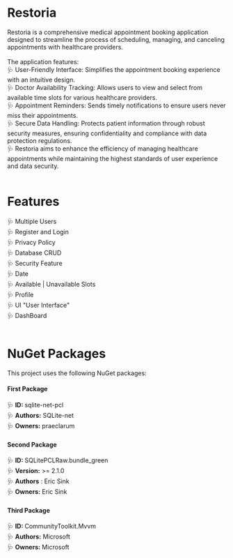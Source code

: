 # Restoria
Restoria is a comprehensive medical appointment booking application designed to streamline the process of scheduling, managing, and canceling appointments with healthcare providers.<br><br>
The application features:<br>
🩺 User-Friendly Interface: Simplifies the appointment booking experience with an intuitive design.<br>
🩺 Doctor Availability Tracking: Allows users to view and select from available time slots for various healthcare providers.<br>
🩺 Appointment Reminders: Sends timely notifications to ensure users never miss their appointments.<br>
🩺 Secure Data Handling: Protects patient information through robust security measures, ensuring confidentiality and compliance with data protection regulations.<br>
🩺 Restoria aims to enhance the efficiency of managing healthcare appointments while maintaining the highest standards of user experience and data security.<br><br>

# Features
🩺 Multiple Users<br>
🩺 Register and Login<br>
🩺 Privacy Policy<br>
🩺 Database CRUD<br>
🩺 Security Feature<br>
🩺 Date<br>
🩺 Available | Unavailable Slots<br>
🩺 Profile<br>
🩺 UI "User Interface"<br>
🩺 DashBoard<br><br>

# NuGet Packages
This project uses the following NuGet packages:<br>
<h4>First Package</h4>
🩺 <strong>ID: </strong> sqlite-net-pcl<br>
🩺 <strong>Authors:</strong>  SQLite-net<br>
🩺 <strong>Owners:</strong>  praeclarum
<br>
<h4>Second Package</h4>
🩺 <strong>ID: </strong> SQLitePCLRaw.bundle_green<br>
🩺 <strong>Version:</strong>  >= 2.1.0<br>
🩺 <strong>Authors</strong> : Eric Sink<br>
🩺 <strong>Owners:</strong>  Eric Sink
<br>
<h4>Third Package</h4>
🩺 <strong>ID: </strong>  CommunityToolkit.Mvvm<br>
🩺 <strong>Authors:</strong> Microsoft<br>
🩺 <strong>Owners:</strong> Microsoft<br>
